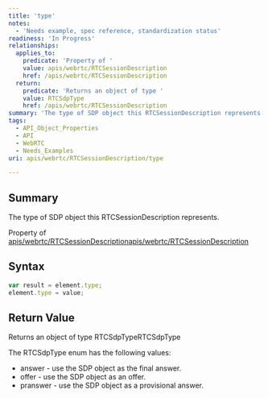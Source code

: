 ```yaml
---
title: 'type'
notes:
  - 'Needs example, spec reference, standardization status'
readiness: 'In Progress'
relationships:
  applies_to:
    predicate: 'Property of '
    value: apis/webrtc/RTCSessionDescription
    href: /apis/webrtc/RTCSessionDescription
  return:
    predicate: 'Returns an object of type '
    value: RTCSdpType
    href: /apis/webrtc/RTCSessionDescription
summary: 'The type of SDP object this RTCSessionDescription represents.'
tags:
  - API_Object_Properties
  - API
  - WebRTC
  - Needs_Examples
uri: apis/webrtc/RTCSessionDescription/type

---
```

## Summary

The type of SDP object this RTCSessionDescription represents.

Property of [apis/webrtc/RTCSessionDescription](/apis/webrtc/RTCSessionDescription)[apis/webrtc/RTCSessionDescription](/apis/webrtc/RTCSessionDescription)

## Syntax

``` js
var result = element.type;
element.type = value;
```

## Return Value

Returns an object of type RTCSdpTypeRTCSdpType

The RTCSdpType enum has the following values:

-   answer - use the SDP object as the final answer.
-   offer - use the SDP object as an offer.
-   pranswer - use the SDP object as a provisional answer.


